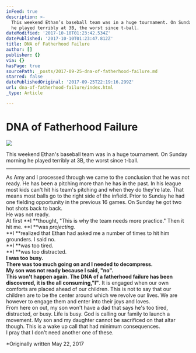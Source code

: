 ```yaml
---
inFeed: true
description: >-
  This weekend Ethan’s baseball team was in a huge tournament. On Sunday morning
  he played terribly at 3B, the worst since t-ball.
dateModified: '2017-10-10T01:23:42.534Z'
datePublished: '2017-10-10T01:23:47.812Z'
title: DNA of Fatherhood Failure
author: []
publisher: {}
via: {}
hasPage: true
sourcePath: _posts/2017-09-25-dna-of-fatherhood-failure.md
starred: false
datePublishedOriginal: '2017-09-25T22:19:16.299Z'
url: dna-of-fatherhood-failure/index.html
_type: Article

---
```

# DNA of Fatherhood Failure
![](https://the-grid-user-content.s3-us-west-2.amazonaws.com/458071ca-7b3e-4c1a-8563-8315722634f2.jpg)

This weekend Ethan's baseball team was in a huge tournament. On Sunday morning he played terribly at 3B, the worst since t-ball.

---

As Amy and I processed through we came to the conclusion that he was not ready. He has been a pitching more than he has in the past. In his league most kids can't hit his team's pitching and when they do they're late. That means most balls go to the right side of the infield. Prior to Sunday he had one fielding opportunity in the previous 16 games. On Sunday he got two hot shots back to back.  
He was not ready.  
At first **I **thought, "This is why the team needs more practice." Then it hit me. **I **was _projecting._  
**I **realized that Ethan had asked me a number of times to hit him grounders. I said no.  
**I **was too tired.  
**I **was too distracted.  
**I **was too busy.  
There was too much going on and I needed to decompress.  
My son was not ready because I said, "no".  
This won't happen again. The DNA of a fatherhood failure has been discovered, it is the all consuming,**"I"**. It is engaged when our own comforts are placed ahead of our children. This is not to say that our children are to be the center around which we revolve our lives. We are however to engage them and enter into their joys and loves.  
From here on out, my son won't have a dad that says he's too tired, distracted, or busy. Life is busy. God is calling our family to launch a movement. My son and my daughter cannot be sacrificed on that altar though. This is a wake up call that had minimum consequences.  
I pray that I don't need another one of these.

\*Originally written May 22, 2017